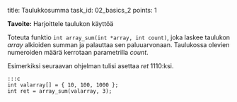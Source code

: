 title: Taulukkosumma
task_id: 02_basics_2
points: 1


**Tavoite:** Harjoittele taulukon käyttöä

Toteuta funktio `int array_sum(int *array, int count)`, joka laskee
taulukon *array* alkioiden summan ja palauttaa sen
paluuarvonaan. Taulukossa olevien numeroiden määrä kerrotaan
parametrilla *count*.

Esimerkiksi seuraavan ohjelman tulisi asettaa *ret* 1110:ksi.

    :::c
    int valarray[] = { 10, 100, 1000 };
    int ret = array_sum(valarray, 3);
